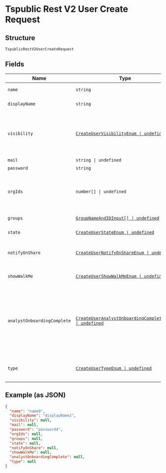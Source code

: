 
# Tspublic Rest V2 User Create Request

## Structure

`TspublicRestV2UserCreateRequest`

## Fields

| Name | Type | Tags | Description |
|  --- | --- | --- | --- |
| `name` | `string` | Required | Name of the user account. The username string must be unique. |
| `displayName` | `string` | Required | A display name string for the user, usually their first and last name. |
| `visibility` | [`CreateUserVisibilityEnum \| undefined`](../../doc/models/create-user-visibility-enum.md) | Optional | Visibility of the user. The visibility attribute is set to DEFAULT when creating a user.<br><br>The DEFAULT attribute makes a user visible to other users and user groups, and thus allows them to share objects.<br>**Default**: `CreateUserVisibilityEnum.DEFAULT` |
| `mail` | `string \| undefined` | Optional | Email id associated with the user account |
| `password` | `string` | Required | Password for the user account. |
| `orgIds` | `number[] \| undefined` | Optional | This is applicable only if organization feature is enabled in the cluster.<br><br>Array of org identifiers. If no value is provided, the organization associated with the login session is considered. |
| `groups` | [`GroupNameAndIDInput[] \| undefined`](../../doc/models/group-name-and-id-input.md) | Optional | A JSON array of group names or GUIDs or both. When both are given then id is considered |
| `state` | [`CreateUserStateEnum \| undefined`](../../doc/models/create-user-state-enum.md) | Optional | Status of user account. acitve or inactive.<br>**Default**: `CreateUserStateEnum.ACTIVE` |
| `notifyOnShare` | [`CreateUserNotifyOnShareEnum \| undefined`](../../doc/models/create-user-notify-on-share-enum.md) | Optional | User preference for receiving email notifications when another ThoughtSpot user shares answers or pinboards.<br>**Default**: `CreateUserNotifyOnShareEnum.True` |
| `showWalkMe` | [`CreateUserShowWalkMeEnum \| undefined`](../../doc/models/create-user-show-walk-me-enum.md) | Optional | The user preference for revisiting the onboarding experience.<br>**Default**: `CreateUserShowWalkMeEnum.True` |
| `analystOnboardingComplete` | [`CreateUserAnalystOnboardingCompleteEnum \| undefined`](../../doc/models/create-user-analyst-onboarding-complete-enum.md) | Optional | ThoughtSpot provides an interactive guided walkthrough to onboard new users. The onboarding experience leads users through a set of actions to help users get started and accomplish their tasks quickly.<br><br>The users can turn off the Onboarding experience and access it again when they need assistance with the ThoughtSpot UI.<br>**Default**: `CreateUserAnalystOnboardingCompleteEnum.False` |
| `type` | [`CreateUserTypeEnum \| undefined`](../../doc/models/create-user-type-enum.md) | Optional | Type of user. LOCAL_USER indicates that the user is created locally in the ThoughtSpot system.<br>**Default**: `CreateUserTypeEnum.LOCALUSER` |

## Example (as JSON)

```json
{
  "name": "name0",
  "displayName": "displayName2",
  "visibility": null,
  "mail": null,
  "password": "password4",
  "orgIds": null,
  "groups": null,
  "state": null,
  "notifyOnShare": null,
  "showWalkMe": null,
  "analystOnboardingComplete": null,
  "type": null
}
```

